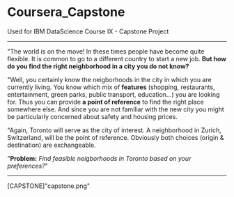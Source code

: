 # Coursera_Capstone
Used for IBM DataScience Course IX - Capstone Project

---

"The world is on the move! In these times people have become quite flexible. It is common to go to a different country to start a new job. **But how do you find the right neighborhood in a city you do not know?**

"Well, you certainly know the neigborhoods in the city in which you are currently living. You know which mix of **features** (shopping, restaurants, entertainment, green parks, public transport, education...) you are looking for. Thus you can provide **a point of reference** to find the right place somewhere else. And since you are not familiar with the new city you might be particularly concerned about safety and housing prices.

"Again, Toronto will serve as the city of interest. A neighborhood in Zurich, Switzerland, will be the point of reference. Obviously both choices (origin & destination) are exchangeable.

"**Problem:** *Find feasible neigborhoods in Toronto based on your preferences?*"

---

[CAPSTONE]"capstone.png"
